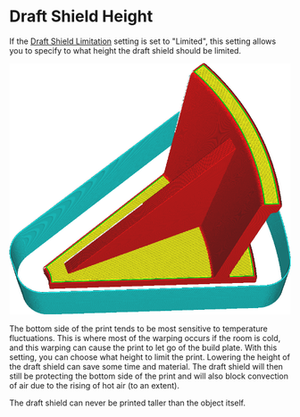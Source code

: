 Draft Shield Height
====
If the [Draft Shield Limitation](draft_shield_height_limitation.md) setting is set to "Limited", this setting allows you to specify to what height the draft shield should be limited.

![The draft shield is limited to 20mm height](../images/draft_shield_height_limitation.png)

The bottom side of the print tends to be most sensitive to temperature fluctuations. This is where most of the warping occurs if the room is cold, and this warping can cause the print to let go of the build plate. With this setting, you can choose what height to limit the print. Lowering the height of the draft shield can save some time and material. The draft shield will then still be protecting the bottom side of the print and will also block convection of air due to the rising of hot air (to an extent).

The draft shield can never be printed taller than the object itself.